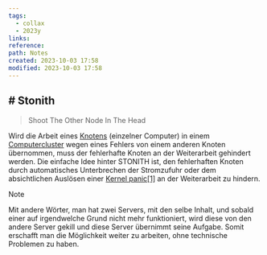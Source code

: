 ```yaml
---
tags:
  - collax
  - 2023y
links: 
reference: 
path: Notes
created: 2023-10-03 17:58
modified: 2023-10-03 17:58
---
```

## # Stonith

>Shoot The Other Node In The Head

Wird die Arbeit eines [Knotens](https://de.wikipedia.org/wiki/Netzwerkelement "Netzwerkelement") (einzelner Computer) in einem [Computercluster](https://de.wikipedia.org/wiki/Computercluster) wegen eines Fehlers von einem anderen Knoten übernommen, muss der fehlerhafte Knoten an der Weiterarbeit gehindert werden. Die einfache Idee hinter STONITH ist, den fehlerhaften Knoten durch automatisches Unterbrechen der Stromzufuhr oder dem absichtlichen Auslösen einer [Kernel panic](https://de.wikipedia.org/wiki/Kernel_panic "Kernel panic")[[1]](https://de.wikipedia.org/wiki/STONITH#cite_note-1) an der Weiterarbeit zu hindern.

>[!note] 
>Mit andere Wörter, man hat zwei Servers, mit den selbe Inhalt, und sobald einer auf irgendwelche Grund nicht mehr funktioniert, wird  diese von den andere Server gekill und diese Server übernimmt seine Aufgabe. Somit erschafft man die Möglichkeit weiter zu arbeiten, ohne technische Problemen zu haben. 